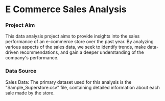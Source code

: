 # E Commerce Sales Analysis
### Project Aim
This data analysis project aims to provide insights into the sales performance of an e-commerce store over the past year. By analyzing various aspects of the sales data, we seek to identify trends, make data-driven recommendations, and gain a deeper understanding of the company's performance.
### Data Source
Sales Data: The primary dataset used for this analysis is the "Sample_Superstore.csv" file, containing detailed information about each sale made by the store.
